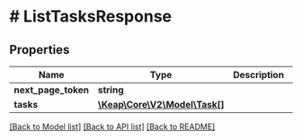 # # ListTasksResponse

## Properties

Name | Type | Description | Notes
------------ | ------------- | ------------- | -------------
**next_page_token** | **string** |  | [optional]
**tasks** | [**\Keap\Core\V2\Model\Task[]**](Task.md) |  | [optional]

[[Back to Model list]](../../README.md#models) [[Back to API list]](../../README.md#endpoints) [[Back to README]](../../README.md)
